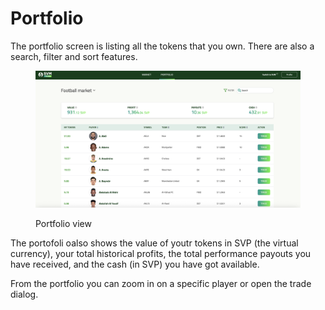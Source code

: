# Portfolio

The portfolio screen is listing all the tokens that you own. There are also a search, filter and sort features.

<figure><img src="../../.gitbook/assets/Screenshot 2025-05-09 at 23.35.58.png" alt=""><figcaption><p>Portfolio view</p></figcaption></figure>



The portofoli oalso shows the value of youtr tokens in SVP (the virtual currency), your total historical profits, the total performance payouts you have received, and the cash (in SVP) you have got available.

From the portfolio you can zoom in on a specific player or open the trade dialog.
